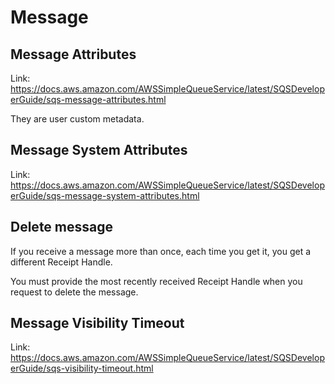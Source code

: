 # Message

## Message Attributes
Link: https://docs.aws.amazon.com/AWSSimpleQueueService/latest/SQSDeveloperGuide/sqs-message-attributes.html

They are user custom metadata.

## Message System Attributes
Link: https://docs.aws.amazon.com/AWSSimpleQueueService/latest/SQSDeveloperGuide/sqs-message-system-attributes.html



## Delete message
If you receive a message more than once, each time you get it, you get a different Receipt Handle.

You must provide the most recently received Receipt Handle when you request to delete the message.


## Message Visibility Timeout
Link: https://docs.aws.amazon.com/AWSSimpleQueueService/latest/SQSDeveloperGuide/sqs-visibility-timeout.html
